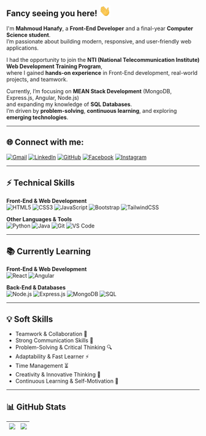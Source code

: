 ## Fancy seeing you here! <img src="https://github.com/MahmoudHanafy19/MahmoudHanafy19/blob/main/wave.gif" width="30">

I'm **Mahmoud Hanafy**, a **Front-End Developer** and a final-year **Computer Science student**.  
I’m passionate about building modern, responsive, and user-friendly web applications.  

I had the opportunity to join the **NTI (National Telecommunication Institute) Web Development Training Program**,  
where I gained **hands-on experience** in Front-End development, real-world projects, and teamwork.  

Currently, I’m focusing on **MEAN Stack Development** (MongoDB, Express.js, Angular, Node.js)  
and expanding my knowledge of **SQL Databases**.  
I’m driven by **problem-solving**, **continuous learning**, and exploring **emerging technologies**.  

---

## 🌐 Connect with me:
[![Gmail](https://img.shields.io/badge/Gmail-D14836?logo=gmail&logoColor=white)](mailto:mahmoodhanafi442@gmail.com)
[![LinkedIn](https://img.shields.io/badge/LinkedIn-0077B5?logo=linkedin&logoColor=white)](https://www.linkedin.com/in/mahmoud-hanafy442)
[![GitHub](https://img.shields.io/badge/GitHub-100000?logo=github&logoColor=white)](https://github.com/MahmoudHanafy19)
[![Facebook](https://img.shields.io/badge/Facebook-1877F2?logo=facebook&logoColor=white)](https://www.facebook.com/mahmood.hanafi.395)
[![Instagram](https://img.shields.io/badge/Instagram-E4405F?logo=instagram&logoColor=white)](https://www.instagram.com/ma7moud.hanafy)

---

## ⚡ Technical Skills
**Front-End & Web Development**  
![HTML5](https://img.shields.io/badge/HTML5-E34F26?logo=html5&logoColor=white)
![CSS3](https://img.shields.io/badge/CSS3-1572B6?logo=css3&logoColor=white)
![JavaScript](https://img.shields.io/badge/JavaScript-F7DF1E?logo=javascript&logoColor=black)
![Bootstrap](https://img.shields.io/badge/Bootstrap-7952B3?logo=bootstrap&logoColor=white)
![TailwindCSS](https://img.shields.io/badge/Tailwind_CSS-06B6D4?logo=tailwindcss&logoColor=white)

**Other Languages & Tools**  
![Python](https://img.shields.io/badge/Python-3776AB?logo=python&logoColor=white)
![Java](https://img.shields.io/badge/Java-ED8B00?logo=java&logoColor=white)
![Git](https://img.shields.io/badge/Git-F05032?logo=git&logoColor=white)
![VS Code](https://img.shields.io/badge/VS%20Code-0078D4?logo=visual-studio-code&logoColor=white)

---

## 📚 Currently Learning
**Front-End & Web Development**  
![React](https://img.shields.io/badge/React-20232A?logo=react&logoColor=61DAFB)
![Angular](https://img.shields.io/badge/Angular-DD0031?logo=angular&logoColor=white)

**Back-End & Databases**  
![Node.js](https://img.shields.io/badge/Node.js-339933?logo=node.js&logoColor=white)
![Express.js](https://img.shields.io/badge/Express.js-000000?logo=express&logoColor=white)
![MongoDB](https://img.shields.io/badge/MongoDB-47A248?logo=mongodb&logoColor=white)
![SQL](https://img.shields.io/badge/SQL-003B57?logo=postgresql&logoColor=white)

---

## 💡 Soft Skills
- Teamwork & Collaboration 🤝  
- Strong Communication Skills 💬  
- Problem-Solving & Critical Thinking 🔍  
- Adaptability & Fast Learner ⚡  
- Time Management ⏳  
- Creativity & Innovative Thinking 🎨  
- Continuous Learning & Self-Motivation 🚀 

---

## 📊 GitHub Stats  

| <a href="https://github-readme-stats.vercel.app/api?username=MahmoudHanafy19&show_icons=true&theme=radical" target="_blank"><img src="https://github-readme-stats.vercel.app/api?username=MahmoudHanafy19&show_icons=true&theme=radical" /></a> | <a href="https://github-readme-stats.vercel.app/api/top-langs/?username=MahmoudHanafy19&layout=compact&theme=radical" target="_blank"><img src="https://github-readme-stats.vercel.app/api/top-langs/?username=MahmoudHanafy19&layout=compact&theme=radical" /></a> |
|---|---|
